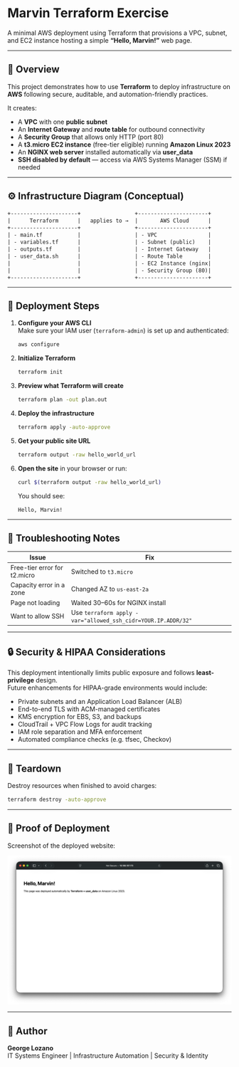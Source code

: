 # Marvin Terraform Exercise

A minimal AWS deployment using Terraform that provisions a VPC, subnet, and EC2 instance hosting a simple **“Hello, Marvin!”** web page.

---

## 🧭 Overview

This project demonstrates how to use **Terraform** to deploy infrastructure on **AWS** following secure, auditable, and automation-friendly practices.

It creates:
- A **VPC** with one **public subnet**
- An **Internet Gateway** and **route table** for outbound connectivity
- A **Security Group** that allows only HTTP (port 80)
- A **t3.micro EC2 instance** (free-tier eligible) running **Amazon Linux 2023**
- An **NGINX web server** installed automatically via **user_data**
- **SSH disabled by default** — access via AWS Systems Manager (SSM) if needed

---

## ⚙️ Infrastructure Diagram (Conceptual)

```
+---------------------+                 +----------------------+
|      Terraform      |   applies to →  |       AWS Cloud      |
+---------------------+                 +----------------------+
| - main.tf           |                 | - VPC                |
| - variables.tf      |                 | - Subnet (public)    |
| - outputs.tf        |                 | - Internet Gateway   |
| - user_data.sh      |                 | - Route Table        |
|                     |                 | - EC2 Instance (nginx|
|                     |                 | - Security Group (80)|
+---------------------+                 +----------------------+
```

---

## 🚀 Deployment Steps

1. **Configure your AWS CLI**  
   Make sure your IAM user (`terraform-admin`) is set up and authenticated:  
   ```bash
   aws configure
   ```

2. **Initialize Terraform**
   ```bash
   terraform init
   ```

3. **Preview what Terraform will create**
   ```bash
   terraform plan -out plan.out
   ```

4. **Deploy the infrastructure**
   ```bash
   terraform apply -auto-approve
   ```

5. **Get your public site URL**
   ```bash
   terraform output -raw hello_world_url
   ```

6. **Open the site** in your browser or run:
   ```bash
   curl $(terraform output -raw hello_world_url)
   ```
   You should see:
   ```
   Hello, Marvin!
   ```

---

## 🧰 Troubleshooting Notes

| Issue | Fix |
|-------|-----|
| Free-tier error for t2.micro | Switched to `t3.micro` |
| Capacity error in a zone | Changed AZ to `us-east-2a` |
| Page not loading | Waited 30–60s for NGINX install |
| Want to allow SSH | Use `terraform apply -var="allowed_ssh_cidr=YOUR.IP.ADDR/32"` |

---

## 🔒 Security & HIPAA Considerations

This deployment intentionally limits public exposure and follows **least-privilege** design.  
Future enhancements for HIPAA-grade environments would include:

- Private subnets and an Application Load Balancer (ALB)
- End-to-end TLS with ACM-managed certificates
- KMS encryption for EBS, S3, and backups
- CloudTrail + VPC Flow Logs for audit tracking
- IAM role separation and MFA enforcement
- Automated compliance checks (e.g. tfsec, Checkov)

---

## 🧹 Teardown

Destroy resources when finished to avoid charges:
```bash
terraform destroy -auto-approve
```

---

## 📸 Proof of Deployment

Screenshot of the deployed website:

![Hello Marvin Screenshot](./screenshot-hello-marvin.png)

---

## 🧩 Author

**George Lozano**  
IT Systems Engineer | Infrastructure Automation | Security & Identity
